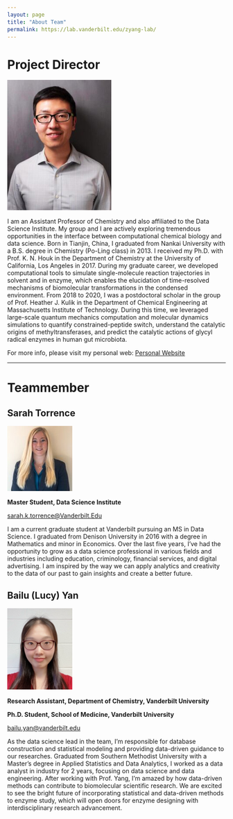 ```yaml
---
layout: page
title: "About Team"
permalink: https://lab.vanderbilt.edu/zyang-lab/
---
```


# Project Director

![](./pics/John.jpeg)

I am an Assistant Professor of Chemistry and also affiliated to the Data Science Institute. My group and I are actively exploring tremendous opportunities in the interface between computational chemical biology and data science. Born in Tianjin, China, I graduated from Nankai University with a B.S. degree in Chemistry (Po-Ling class) in 2013. I received my Ph.D. with Prof. K. N. Houk in the Department of Chemistry at the University of California, Los Angeles in 2017. During my graduate career, we developed computational tools to simulate single-molecule reaction trajectories in solvent and in enzyme, which enables the elucidation of time-resolved mechanisms of biomolecular transformations in the condensed environment. From 2018 to 2020, I was a postdoctoral scholar in the group of Prof. Heather J. Kulik in the Department of Chemical Engineering at Massachusetts Institute of Technology. During this time, we leveraged large-scale quantum mechanics computation and molecular dynamics simulations to quantify constrained-peptide switch, understand the catalytic origins of methyltransferases, and predict the catalytic actions of glycyl radical enzymes in human gut microbiota.

For more info, please visit my personal web: [Personal Website](https://lab.vanderbilt.edu/zyang-lab/)

---

# Teammember

## Sarah Torrence

![](./pics/Sarah.jpeg)

**Master Student, Data Science Institute**

[sarah.k.torrence@Vanderbilt.Edu](sarah.k.torrence@Vanderbilt.Edu)

I am a current graduate student at Vanderbilt pursuing an MS in Data Science. I graduated from Denison University in 2016 with a degree in Mathematics and minor in Economics. Over the last five years, I’ve had the opportunity to grow as a data science professional in various fields and industries including education, criminology, financial services, and digital advertising. I am inspired by the way we can apply analytics and creativity to the data of our past to gain insights and create a better future.

## Bailu (Lucy) Yan

<img src="./pics/Lucy.svg" alt="drawing" width="150"/>

**Research Assistant, Department of Chemistry, Vanderbilt University**

**Ph.D. Student, School of Medicine, Vanderbilt University**

[bailu.yan@vanderbilt.edu](bailu.yan@vanderbilt.edu)

As the data science lead in the team, I’m responsible for database construction and statistical modeling and providing data-driven guidance to our researches. Graduated from Southern Methodist University with a Master’s degree in Applied Statistics and Data Analytics, I worked as a data analyst in industry for 2 years, focusing on data science and data engineering. After working with Prof. Yang, I’m amazed by how data-driven methods can contribute to biomolecular scientific research. We are excited to see the bright future of incorporating statistical and data-driven methods to enzyme study, which will open doors for enzyme designing with interdisciplinary research advancement.